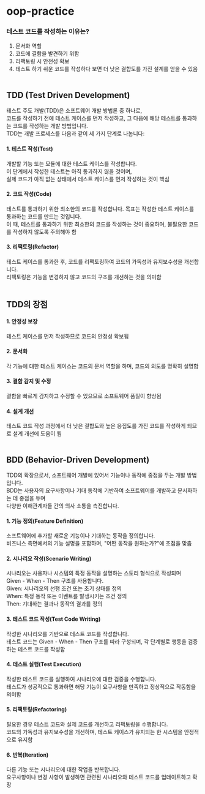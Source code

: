 # oop-practice

### 테스트 코드를 작성하는 이유는?
1. 문서화 역할
2. 코드에 결함을 발견하기 위함
3. 리팩토링 시 안전성 확보
4. 테스트 하기 쉬운 코드를 작성하다 보면 더 낮은 결합도를 가진 설계를 얻을 수 있음 <br /> <br />


## TDD (Test Driven Development)
테스트 주도 개발(TDD)은 소프트웨어 개발 방법론 중 하나로, <br />
코드를 작성하기 전에 테스트 케이스를 먼저 작성하고, 그 다음에 해당 테스트를 통과하는 코드를 작성하는 개발 방법입니다. <br />
TDD는 개발 프로세스를 다음과 같이 세 가지 단계로 나눕니다: <br />

#### 1. 테스트 작성(Test)
개발할 기능 또는 모듈에 대한 테스트 케이스를 작성합니다. <br />
이 단계에서 작성한 테스트는 아직 통과하지 않을 것이며, <br />
실제 코드가 아직 없는 상태에서 테스트 케이스를 먼저 작성하는 것이 핵심

#### 2. 코드 작성(Code)
테스트를 통과하기 위한 최소한의 코드를 작성합니다. 목표는 작성한 테스트 케이스를 통과하는 코드를 만드는 것입니다. <br />
이 때, 테스트를 통과하기 위한 최소한의 코드를 작성하는 것이 중요하며, 불필요한 코드를 작성하지 않도록 주의해야 함

#### 3. 리팩토링(Refactor)
테스트 케이스를 통과한 후, 코드를 리팩토링하여 코드의 가독성과 유지보수성을 개선합니다. <br />
리팩토링은 기능을 변경하지 않고 코드의 구조를 개선하는 것을 의미함 <br /> <br />

## TDD의 장점
#### 1. 안정성 보장 <br />
테스트 케이스를 먼저 작성하므로 코드의 안정성 확보됨
#### 2. 문서화 <br />
각 기능에 대한 테스트 케이스는 코드의 문서 역할을 하며, 코드의 의도를 명확히 설명함
#### 3. 결함 감지 및 수정  <br />
결함을 빠르게 감지하고 수정할 수 있으므로 소프트웨어 품질이 향상됨
#### 4. 설계 개선  <br />
테스트 코드 작성 과정에서 더 낮은 결합도와 높은 응집도를 가진 코드를 작성하게 되므로 설계 개선에 도움이 됨
<br /> <br />
## BDD (Behavior-Driven Development)
TDD의 확장으로서, 소프트웨어 개발에 있어서 기능이나 동작에 중점을 두는 개발 방법입니다. <br />
BDD는 사용자의 요구사항이나 기대 동작에 기반하여 소프트웨어를 개발하고 문서화하는 데 중점을 두며 <br />
다양한 이해관계자들 간의 의사 소통을 촉진합니다. <br />

#### 1. 기능 정의(Feature Definition)
소프트웨어에 추가할 새로운 기능이나 기대하는 동작을 정의합니다. <br />
비즈니스 측면에서의 기능 설명을 포함하며, "어떤 동작을 원하는가?"에 초점을 맞춤

#### 2. 시나리오 작성(Scenario Writing)
시나리오는 사용자나 시스템의 특정 동작을 설명하는 스토리 형식으로 작성되며 <br />
Given - When - Then 구조를 사용합니다. <br />
Given: 시나리오의 선행 조건 또는 초기 상태를 정의 <br />
When: 특정 동작 또는 이벤트를 발생시키는 조건 정의 <br />
Then: 기대하는 결과나 동작의 결과를 정의

#### 3. 테스트 코드 작성(Test Code Writing)
작성한 시나리오를 기반으로 테스트 코드를 작성합니다. <br />
테스트 코드는 Given - When - Then 구조를 따라 구성되며, 각 단계별로 행동을 검증하는 테스트 코드를 작성함

#### 4. 테스트 실행(Test Execution)
작성한 테스트 코드를 실행하여 시나리오에 대한 검증을 수행합니다. <br />
테스트가 성공적으로 통과하면 해당 기능이 요구사항을 만족하고 정상적으로 작동함을 의미함

#### 5. 리팩토링(Refactoring)
필요한 경우 테스트 코드와 실제 코드를 개선하고 리팩토링을 수행합니다. <br />
코드의 가독성과 유지보수성을 개선하며, 테스트 케이스가 유지되는 한 시스템을 안정적으로 유지함

#### 6. 반복(Iteration)
다른 기능 또는 시나리오에 대한 작업을 반복합니다. <br />
요구사항이나 변경 사항이 발생하면 관련된 시나리오와 테스트 코드를 업데이트하고 확장

